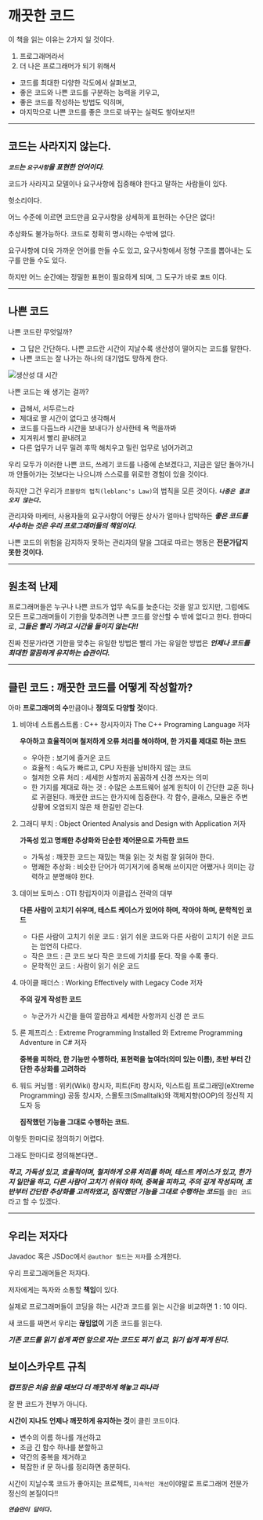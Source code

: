 # 깨끗한 코드

이 책을 읽는 이유는 2가지 일 것이다.
1. 프로그래머라서
2. 더 나은 프로그래머가 되기 위해서


* 코드를 최대한 다양한 각도에서 살펴보고, 
* 좋은 코드와 나쁜 코드를 구분하는 능력을 키우고, 
* 좋은 코드를 작성하는 방법도 익히며, 
* 마지막으로 나쁜 코드를 좋은 코드로 바꾸는 실력도 쌓아보자!!

---

## 코드는 사라지지 않는다.

***`코드`는 `요구사항`을 표현한 언어이다.***

코드가 사라지고 모델이나 요구사항에 집중해야 한다고 말하는 사람들이 있다. 

헛소리이다.

어느 수준에 이르면 코드만큼 요구사항을 상세하게 표현하는 수단은 없다!

추상화도 불가능하다. 코드로 정확히 명시하는 수밖에 없다.

요구사항에 더욱 가까운 언어를 만들 수도 있고, 요구사항에서 정형 구조를 뽑아내는 도구를 만들 수도 있다. 

하지만 어느 순간에는 정밀한 표현이 필요하게 되며, 그 도구가 바로 **`코드`** 이다.

---

## 나쁜 코드

나쁜 코드란 무엇일까?

* 그 답은 간단하다. 나쁜 코드란 시간이 지날수록 생산성이 떨어지는 코드를 말한다. 
* 나쁜 코드는 잘 나가는 하나의 대기업도 망하게 한다.

![생산성 대 시간](https://user-images.githubusercontent.com/56071088/112851053-8ea4af00-90e5-11eb-8b1c-6f8da8ae1752.png)

나쁜 코드는 왜 생기는 걸까?

* 급해서, 서두르느라
* 제대로 짤 시간이 없다고 생각해서
* 코드를 다듬느라 시간을 보내다가 상사한테 욕 먹을까봐
* 지겨워서 빨리 끝내려고
* 다른 업무가 너무 밀려 후딱 해치우고 밀린 업무로 넘어가려고

우리 모두가 이러한 나쁜 코드, 쓰레기 코드를 나중에 손보겠다고, 지금은 일단 돌아가니까 안돌아가는 것보다는 나으니까 스스로를 위로한 경험이 있을 것이다.

하지만 그건 우리가 `르블랑의 법칙(leblanc's Law)`의 법칙을 모른 것이다. ***`나중은 결코 오지 않는다.`***

관리자와 마케터, 사용자들의 요구사항이 어떻든 상사가 얼마나 압박하든 ***좋은 코드를 사수하는 것은 우리 프로그래머들의 책임이다.***

나쁜 코드의 위험을 감지하자 못하는 관리자의 말을 그대로 따르는 행동은 **전문가답지 못한 것이다.**

---

## 원초적 난제

프로그래머들은 누구나 나쁜 코드가 업무 속도를 늦춘다는 것을 알고 있지만, 그럼에도 모든 프로그래머들이 기한을 맞추려면 나쁜 코드를 양산할 수 밖에 없다고 한다. 한마디로, ***그들은 빨리 가려고 시간을 들이지 않는다!!***

진짜 전문가라면 기한을 맞추는 유일한 방법은 빨리 가는 유일한 방법은 ***언제나 코드를 최대한 깔끔하게 유지하는 습관이다.***

---

## 클린 코드 : 깨끗한 코드를 어떻게 작성할까?

아마 **프로그래머의 수**만큼이나 **정의도 다양할 것**이다.

1. 비야네 스트롭스트롭 : C++ 창시자이자 The C++ Programing Language 저자
    
    **우아하고 효율적이며 철저하게 오류 처리를 해야하며, 한 가지를 제대로 하는 코드**
   * 우아한 : 보기에 즐거운 코드
   * 효율적 : 속도가 빠르고, CPU 자원을 낭비하지 않는 코드
   * 철저한 오류 처리 : 세세한 사할까지 꼼꼼하게 신경 쓰자는 의미
   * 한 가지를 제대로 하는 것 : 수많은 소프트웨어 설계 원칙이 이 간단한 교훈 하나로 귀결된다. 깨끗한 코드는 한가지에 집중한다. 각 함수, 클래스, 모듈은 주변 상황에 오염되지 않은 채 한길만 걷는다.

2. 그래디 부치 : Object Oriented Analysis and Design with Application 저자 
   
   **가독성 있고 명쾌한 추상화와 단순한 제어문으로 가득한 코드**
   * 가독성 : 깨끗한 코드는 재밌는 책을 읽는 것 처럼 잘 읽혀야 한다.
   * 명쾌한 추상화 : 비슷한 단어가 여기저기에 중복해 쓰이지만 어쨌거나 의미는 강력하고 분명해야 한다.

3. 데이브 토마스 : OTI 창립자이자 이클립스 전략의 대부

   **다른 사람이 고치기 쉬우며, 테스트 케이스가 있어야 하며, 작아야 하며, 문학적인 코드**

   * 다른 사람이 고치기 쉬운 코드 : 읽기 쉬운 코드와 다른 사람이 고치기 쉬운 코드는 엄연히 다르다.
   * 작은 코드 : 큰 코드 보다 작은 코드에 가치를 둔다. 작을 수록 좋다.
   * 문학적인 코드 : 사람이 읽기 쉬운 코드


4. 마이클 패더스 : Working Effectively with Legacy Code 저자

    **주의 깊게 작성한 코드**
    * 누군가가 시간을 들여 깔끔하고 세세한 사항까지 신경 쓴 코드

5. 론 제프리스 : Extreme Programming Installed 와 Extreme Programming Adventure in C# 저자
   
   **중복을 피하라, 한 기능만 수행하라, 표현력을 높여라(의미 있는 이름), 초반 부터 간단한 추상화를 고려하라**

6. 워드 커닝햄 : 위키(Wiki) 창시자, 피트(Fit) 창시자, 익스트림 프로그래밍(eXtreme Programming) 공동 창시자, 스몰토크(Smalltalk)와 객체지향(OOP)의 정신적 지도자 등
   
   **짐작했던 기능을 그대로 수행하는 코드.** 

이렇듯 한마디로 정의하기 어렵다.

그래도 한마디로 정의해본다면..

***작고, 가독성 있고, 효율적이며, 철저하게 오류 처리를 하며, 테스트 케이스가 있고, 한가지 일만을 하고, 다른 사람이 고치기 쉬워야 하며, 중복을 피하고, 주의 깊게 작성되며, 초반부터 간단한 추상화를 고려하였고, 짐작했던 기능을 그대로 수행하는 코드***를 `클린 코드`라고 할 수 있겠다. 

---

## 우리는 저자다

Javadoc 혹은 JSDoc에서 `@author 필드`는 `저자`를 소개한다.

우리 프로그래머들은 저자다.

저자에게는 독자와 소통할 **책임**이 있다.

실제로 프로그래머들이 코딩을 하는 시간과 코드를 읽는 시간을 비교하면 1 : 10 이다.

새 코드를 짜면서 우리는 **끊임없이** 기존 코드를 읽는다.

***기존 코드를 읽기 쉽게 짜면 앞으로 자는 코드도 짜기 쉽고, 읽기 쉽게 짜게 된다.***

## 보이스카우트 규칙

***캡프장은 처음 왔을 때보다 더 깨끗하게 해놓고 떠나라***

잘 짠 코드가 전부가 아니다. 

**시간이 지나도 언제나 깨끗하게 유지하는 것**이 클린 코드이다.

* 변수의 이름 하나를 개선하고
* 조금 긴 함수 하나를 분할하고
* 약간의 중복을 제거하고
* 복잡한 if 문 하나를 정리하면 충분하다.

시간이 지날수록 코드가 좋아지는 프로젝트, `지속적인 개선`이야말로 프로그래머 전문가 정신의 본질이다!!

***`연습만이 답이다.`***









